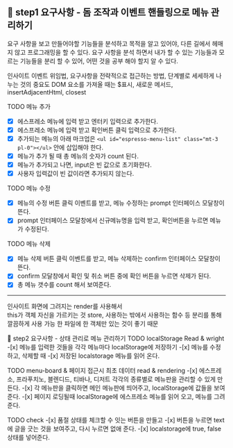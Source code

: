 ## 🎯 step1 요구사항 - 돔 조작과 이벤트 핸들링으로 메뉴 관리하기

요구 사항을 보고 만들어야할 기능들을 분석하고 목적을 알고 있어야, 다른 길에서 헤매지 않고 프로그래밍을 할 수 있다.
요구 사항을 분석 하면서 내가 할 수 있는 기능들과 모르는 기능들을 분리 할 수 있어, 어떤 것을 공부 해야 할지 알 수 있다.

인사이트
이벤트 위임법, 요구사항을 전략적으로 접근하는 방법, 단계별로 세세하게 나누는 것의 중요도
DOM 요소를 가져올 때는 $표시, 새로운 메서드, insertAdjacentHtml, closest

TODO 메뉴 추가

- [x] 에스프레소 메뉴에 입력 받고 엔터키 입력으로 추가한다.
- [x] 에스프레소 메뉴에 입력 받고 확인버튼 클릭 입력으로 추가한다.
- [x] 추가되는 메뉴의 아래 마크업은 `<ul id="espresso-menu-list" class="mt-3 pl-0"></ul>` 안에 삽입해야 한다.
- [x] 메뉴가 추가 될 때 총 메뉴의 숫자가 count 된다.
- [x] 메뉴가 추가되고 나면, input은 빈 값으로 초기화한다.
- [x] 사용자 입력값이 빈 값이라면 추가되지 않는다.

TODO 메뉴 수정

- [x] 메뉴의 수정 버튼 클릭 이벤트를 받고, 메뉴 수정하는 prompt 인터페이스 모달창이 뜬다.
- [x] prompt 인터페이스 모달창에서 신규메뉴명을 입력 받고, 확인버튼을 누르면 메뉴가 수정된다.

TODO 메뉴 삭제

- [x] 메뉴 삭제 버튼 클릭 이벤트를 받고, 메뉴 삭제하는 confirm 인터페이스 모달창이 뜬다.
- [x] confirm 모달창에서 확인 및 취소 버튼 중에 확인 버튼을 누르면 삭제가 된다.
- [x] 총 메뉴 갯수를 count 해서 보여준다.

---

인사이트
화면에 그려지는 render를 사용해서  
this가 객체 자신을 가르키는 것
store, 사용하는 밖에서 사용하는 함수 등 분리를 통해 깔끔하게 사용 가능
한 파일에 한 객체만 있는 것이 좋기 때문

🎯 step2 요구사항 - 상태 관리로 메뉴 관리하기
TODO localStorage Read & wright -[x] 메뉴를 입력한 것들을 각각 메뉴마다 localStorage에 저장하기 -[x] 메뉴를 수정하고, 삭제할 때 -[x] 저장된 localstorage 메뉴를 읽어 온다.

TODO menu-board & 페이지 접근시 최초 데이터 read & rendering -[x] 에스프레소, 프라푸치노, 블렌디드, 티바나, 디저트 각각의 종류별로 메뉴판을 관리할 수 있게 만든다. -[x] 각 메뉴판을 클릭하면 메인 메뉴판에 띄어주고, localStorage에 값들을 보여준다. -[x] 페이지 로딩될때 localStorage에 에스프레소 메뉴를 읽어 오고, 메뉴를 그려준다.

TODO check -[x] 품절 상태를 체크할 수 잇는 버튼을 만들고 -[x] 버튼을 누르면 text에 글을 긋는 것을 보여주고, 다시 누르면 없애 준다. -[x] localstorage에 true, false 상태를 넣어준다.
